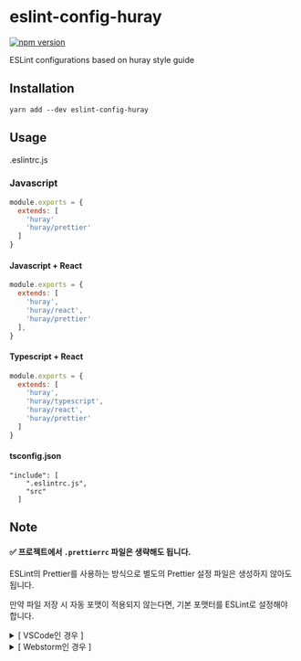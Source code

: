 # eslint-config-huray
[![npm version](https://badge.fury.io/js/eslint-config-huray.svg)](https://badge.fury.io/js/eslint-config-huray)

ESLint configurations based on huray style guide

## Installation
```
yarn add --dev eslint-config-huray
```

## Usage
.eslintrc.js

### Javascript
```javascript
module.exports = {
  extends: [
    'huray'
    'huray/prettier'
  ]
}
```

#### Javascript + React
```js
module.exports = {
  extends: [
    'huray',
    'huray/react',
    'huray/prettier'
  ],
}
``` 


#### Typescript + React
```javascript
module.exports = {
  extends: [
    'huray',
    'huray/typescript',
    'huray/react',
    'huray/prettier'
  ]
}
```
#### tsconfig.json
```
"include": [
    ".eslintrc.js",
    "src"
  ]
  ```
  
## Note
#### ✅ 프로젝트에서 `.prettierrc` 파일은 생략해도 됩니다.
ESLint의 Prettier를 사용하는 방식으로 별도의 Prettier 설정 파일은 생성하지 않아도 됩니다.

만약 파일 저장 시 자동 포맷이 적용되지 않는다면, 기본 포맷터를 ESLint로 설정해야 합니다.

<details>
 <summary>[ VSCode인 경우 ]</summary>
 <br />
 
 1. VSCode에서 `code > prefernces > settings` 혹은 `command + ,` 단축키를 누른다.
    
    <img width="500" alt="image" src="https://github.com/huraypositive/eslint-config/assets/52408122/e1809e9f-00f2-418e-8ff4-1803f12d3550">
  
 2. `default formmatter`를 검색한 뒤, 해당 옵션을 `ESLint`로 설정한다.
    
    <img width="700" alt="image" src="https://github.com/huraypositive/eslint-config/assets/52408122/9d3dd9d1-ee1d-4029-aae2-c6543467e114">

</details>

<details>
 <summary>[ Webstorm인 경우 ]</summary>
 <br />
  
 1. 설정 > eslint > 자동 eslint --fix실행 > 저장 시 모든 액션 > prettier실행 체크해제 
   
   <img width="500" alt="image" src="https://github.com/huraypositive/eslint-config/assets/52408122/b2c01ca8-51d0-43ab-a767-5d102192a4e8">
   <img width="500" alt="image" src="https://github.com/huraypositive/eslint-config/assets/52408122/aac9f653-9b5a-42e6-afb9-7a686ca3b5fa">

</details>
